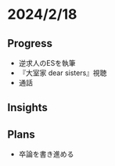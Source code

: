 # 2024/2/18

## Progress

- 逆求人のESを執筆
- 『大室家 dear sisters』視聴
- 通話

## Insights

## Plans

- 卒論を書き進める
